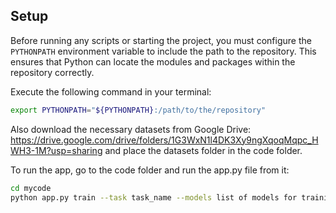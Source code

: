 ## Setup

Before running any scripts or starting the project, you must configure the `PYTHONPATH` environment variable to include the path to the repository. This ensures that Python can locate the modules and packages within the repository correctly.

Execute the following command in your terminal:

```bash
export PYTHONPATH="${PYTHONPATH}:/path/to/the/repository"
```

Also download the necessary datasets from Google Drive: https://drive.google.com/drive/folders/1G3WxN1l4DK3Xy9ngXqoqMqpc_HWH3-1M?usp=sharing and place the datasets folder in the code folder.

To run the app, go to the code folder and run the app.py file from it:

```bash
cd mycode
python app.py train --task task_name --models list of models for training
```